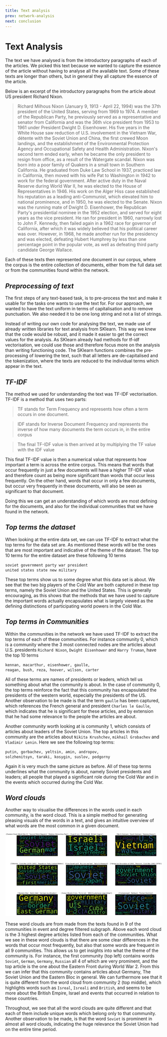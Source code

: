 ```yaml
---
title: Text analysis
prev: network-analysis
next: conclusion
---
```


# Text Analysis
The text we have analysed is from the introductory paragraphs of each of the articles. We picked this text because we
wanted to capture the essence of the article without having to analyse all the available text. Some of these texts are
longer than others, but in general they all capture the essence of the article. 

Below is an excerpt of the introductory paragraphs from the article about US president Richard Nixon.

> Richard Milhous Nixon (January 9, 1913 - April 22, 1994) was the 37th president of the United States, serving from 
> 1969 to 1974. A member of the Republican Party, he previously served as a representative and senator from California 
> and was the 36th vice president from 1953 to 1961 under President Dwight D. Eisenhower. His five years in the 
> White House saw reduction of U.S. involvement in the Vietnam War, détente with the Soviet Union and China, the first 
> crewed Moon landings, and the establishment of the Environmental Protection Agency and Occupational Safety and 
> Health Administration. Nixon's second term ended early, when he became the only president to resign from office, as a 
> result of the Watergate scandal. Nixon was born into a poor family of Quakers in a small town in Southern California. 
> He graduated from Duke Law School in 1937, practiced law in California, then moved with his wife Pat to Washington in 
> 1942 to work for the federal government. After active duty in the Naval Reserve during World War II, he was elected to
> the House of Representatives in 1946. His work on the Alger Hiss case established his reputation as a leading 
> anti-Communist, which elevated him to national prominence, and in 1950, he was elected to the Senate. Nixon was the 
> running mate of Dwight D. Eisenhower, the Republican Party's presidential nominee in the 1952 election, and served for
> eight years as the vice president. He ran for president in 1960, narrowly lost to John F. Kennedy, then failed again 
> in a 1962 race for governor of California, after which it was widely believed that his political career was over. 
> However, in 1968, he made another run for the presidency and was elected, defeating Hubert Humphrey by less than one 
> percentage point in the popular vote, as well as defeating third party candidate George Wallace.


Each of these texts then represented one document in our corpus, where the corpus is the entire collection of documents, 
either from the full data set or from the communities found within the network. 

## *Preprocessing of text*
The first steps of any text-based task, is to pre-process the text and make it usable for the tasks one wants to use
the text for. For our approach, we wanted to have the text uniform in terms of capitalisation and to remove punctuation.
We also needed it to be one long string and not a list of strings. 

Instead of writing our own code for analysing the text, we made use of already written libraries for text analysis from
SKlearn. This way we knew that the code would be robust, and it made it easier to get the correct values for the 
analysis. As SKlearn already had methods for tf-idf vectorisation, we could use those and therefore focus more on the 
analysis than writing functioning code. The SKlearn functions combines the pre-processing of lowering the text, such 
that all letters are de-capitalised and the tokenization, where the texts are reduced to the individual terms which
appear in the text.

## *TF-IDF*
The method we used for understanding the text was TF-IDF vectorisation. TF-IDF is a method that uses two parts: 
> TF stands for Term Frequency and represents how often a term occurs in one document. 

> IDF stands for Inverse Document Frequency and represents the inverse of how many documents the term occurs in, in the
> entire corpus

> The final TF-IDF value is then arrived at by multiplying the TF value with the IDF value

This final TF-IDF value is then a numerical value that represents how important a term is across the entire corpus. 
This means that words that occur frequently in just a few documents will have a higher TF-IDF value and therefore count
as being more significant than words that occur less frequently. On the other hand, words that occur in only a few 
documents, but occur very frequently in these documents, will also be seen as significant to that document. 

Doing this we can get an understanding of which words are most defining for the documents, and also for the individual
communities that we have found in the network.

## *Top terms the dataset*
When looking at the entire data set, we can use TF-IDF to extract what the top terms for the data set are. As mentioned
these words will be the ones that are most important and indicative of the theme of the dataset.
The top 10 terms for the entire dataset are these following 10 terms

    soviet government party war president
    united states state new military

These top terms show us to some degree what this data set is about. We see that the two big players of the Cold War are
both captured in these top terms, namely the Soviet Union and the United States. This is generally encouraging, as this
shows that the methods that we have used to capture the important words actually encapsulates what is largely viewed as
the defining distinctions of participating world powers in the Cold War.

## *Top terms in Communities*
Within the communities in the network we have used TF-IDF to extract the top terms of each of these communities. For 
instance community 0, which is a community where the 3 most connected nodes are the articles about U.S. presidents
`Richard Nixon`, `Dwight Eisenhower` and `Harry Truman`, have the top 10 terms

    kennan, macarthur, eisenhower, gaulle, 
    reagan, bush, reza, hoover, wilson, carter

All of these terms are names of presidents or leaders, which tell us something about what the community is about. In the
case of community 0, the top terms reinforce the fact that this community has encapsulated the presidents of the western
world, especially the presidents of the US. Another observation to be made is that the term `gaulle` has been captured,
which references the French general and president `Charles le Gaulle`, which indicates that he is significant for these
articles, and by extension that he had some relevance to the people the articles are about.

Another community worth looking at is community 1, which consists of articles about leaders of the Soviet Union. The
top articles in this community are the articles about `Nikita Krushchev`, `mikhail Grobachev` and `Vladimir Lenin`. Here
we see the following top terms:

    putin, gorbachev, yeltsin, amin, andropov, 
    solzhenitsyn, taraki, kosygin, suslov, podgorny

Again it is very much the same picture as before. All of these top terms underlines what the community is about, namely
Soviet presidents and leaders; all people that played a significant role during the Cold War and in the events which 
occurred during the Cold War.

## *Word clouds*
Another way to visualise the differences in the words used in each community, is the word cloud. This is a simple method
for generating pleasing visuals of the words in a text, and gives an intuitive overview of what words are the most 
common in a given document. 

![](/images/wordclouds.png)

These word clouds are from made from the texts found in 9 of the communities in event and degree filtered subgraph. 
Above each word cloud is the 3 highest degree articles listed from each of the communities. What we see in these word
clouds is that there are some clear differences in the words that occur most frequently, but also that some words are
frequent in all 9 communities. This allows us to get insights into what the theme of the community is. For instance, the
first community (top left) contains words `Soviet`, `German`, `Germany`, `Russian` all 4 of which are very prominent, 
and the top article is the one about the Eastern Front during World War 2. From this we can infer that this community
contains articles about Germany, The Soviet Union and the Eastern Bloc in general. We can furthermore see that it is 
quite different from the word cloud from community 2 (top middle), which highlights words such as `Isreal`, `Isreali` 
and `British`, and seems to be more about the British Empire, Israel and events that occurred in relation to these
countries.

Throughout, we see that all the word clouds are quite different and that each of them include unique words which belong
only to that community. Another observation to be made, is that the word `Soviet` is prominent in almost all 
word clouds, indicating the huge relevance the Soviet Union had on the entire time period.